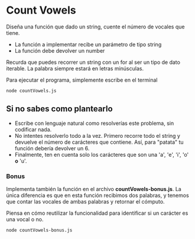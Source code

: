 # Count Vowels

Diseña una función que dado un string, cuente el número de vocales que tiene.

- La función a implementar recibe un parámetro de tipo string
- La función debe devolver un number

Recurda que puedes recorrer un string con un for al ser un tipo de dato iterable.
La palabra siempre estará en letras minúsculas.

Para ejecutar el programa, simplemente escribe en el terminal

`node countVowels.js`

## Si no sabes como plantearlo

- Escribe con lenguaje natural como resolverías este problema, sin codificar nada.
- No intentes resolverlo todo a la vez. Primero recorre todo el string y devuelve el número de carácteres que contiene. Así, para "patata"  tu función debería devolver un 6.
- Finalmente, ten en cuenta solo los carácteres que son una 'a', 'e', 'i', 'o' **o** 'u'.

### Bonus

Implementa también la función en el archivo **countVowels-bonus.js**.
La única diferencia es que en esta función recibimos dos palabras, y tenemos que contar las vocales de ambas palabras y retornar el cómputo.

Piensa en cómo reutilizar la funcionalidad para identificar si un carácter es una vocal o no.

`node countVowels-bonus.js`
